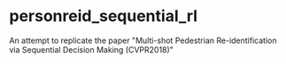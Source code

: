 # personreid_sequential_rl
An attempt to replicate the paper "Multi-shot Pedestrian Re-identification via Sequential Decision Making (CVPR2018)"

